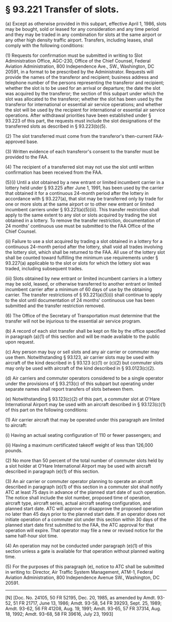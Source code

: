 # § 93.221   Transfer of slots.

(a) Except as otherwise provided in this subpart, effective April 1, 1986, slots may be bought, sold or leased for any consideration and any time period and they may be traded in any combination for slots at the same airport or any other high density traffic airport. Transfers, including leases, shall comply with the following conditions:


(1) Requests for confirmation must be submitted in writing to Slot Administration Office, AGC-230, Office of the Chief Counsel, Federal Aviation Administration, 800 Independence Ave., SW., Washington, DC 20591, in a format to be prescribed by the Administrator. Requests will provide the names of the transferor and recipient; business address and telephone number of the persons representing the transferor and recipient; whether the slot is to be used for an arrival or departure; the date the slot was acquired by the transferor; the section of this subpart under which the slot was allocated to the transferor; whether the slot has been used by the transferor for international or essential air service operations; and whether the slot will be used by the recipient for international or essential air service operations. After withdrawal priorities have been established under § 93.223 of this part, the requests must include the slot designations of the transferred slots as described in § 93.223(b)(5).


(2) The slot transferred must come from the transferor's then-current FAA-approved base.


(3) Written evidence of each transferor's consent to the transfer must be provided to the FAA.


(4) The recipient of a transferred slot may not use the slot until written confirmation has been received from the FAA.


(5)(i) Until a slot obtained by a new entrant or limited incumbent carrier in a lottery held under § 93.225 after June 1, 1991, has been used by the carrier that obtained it for a continuous 24-month period after the lottery in accordance with § 93.227(a), that slot may be transferred only by trade for one or more slots at the same airport or to other new entrant or limited incumbent carriers under § 93.221(a)(5)(iii). This transfer restriction shall apply to the same extent to any slot or slots acquired by trading the slot obtained in a lottery. To remove the transfer restriction, documentation of 24 months' continuous use must be submitted to the FAA Office of the Chief Counsel.


(ii) Failure to use a slot acquired by trading a slot obtained in a lottery for a continuous 24-month period after the lottery, shall void all trades involving the lottery slot, which shall be returned to the FAA. All use of the lottery slot shall be counted toward fulfilling the minimum use requirements under § 93.227(a) applicable to the slot or slots for which the lottery slot was traded, including subsequent trades.


(iii) Slots obtained by new entrant or limited incumbent carriers in a lottery may be sold, leased, or otherwise transferred to another entrant or limited incumbent carrier after a minimum of 60 days of use by the obtaining carrier. The transfer restrictions of § 93.221(a)(5)(i) shall continue to apply to the slot until documentation of 24 months' continuous use has been submitted and the transfer restriction removed.


(6) The Office of the Secretary of Transportation must determine that the transfer will not be injurious to the essential air service program.


(b) A record of each slot transfer shall be kept on file by the office specified in paragraph (a)(1) of this section and will be made available to the public upon request.


(c) Any person may buy or sell slots and any air carrier or commuter may use them. Notwithstanding § 93.123, air carrier slots may be used with aircraft of the kind described in § 93.123 (c)(1) or (c)(2) but commuter slots may only be used with aircraft of the kind described in § 93.0123(c)(2).


(d) Air carriers and commuter operators considered to be a single operator under the provisions of § 93.213(c) of this subpart but operating under separate names shall report transfers of slots between them.


(e) Notwithstanding § 93.123(c)(2) of this part, a commuter slot at O'Hare International Airport may be used with an aircraft described in § 93.123(c)(1) of this part on the following conditions:


(1) Air carrier aircraft that may be operated under this paragraph are limited to aircraft: 


(i) Having an actual seating configuration of 110 or fewer passengers; and


(ii) Having a maximum certificated takeoff weight of less than 126,000 pounds. 


(2) No more than 50 percent of the total number of commuter slots held by a slot holder at O'Hare International Airport may be used with aircraft described in paragraph (e)(1) of this section. 


(3) An air carrier or commuter operator planning to operate an aircraft described in paragraph (e)(1) of this section in a commuter slot shall notify ATC at least 75 days in advance of the planned start date of such operation. The notice shall include the slot number, proposed time of operation, aircraft type, aircraft series, actual aircraft seating configuration, and planned start date. ATC will approve or disapprove the proposed operation no later than 45 days prior to the planned start date. If an operator does not initiate operation of a commuter slot under this section within 30 days of the planned start date first submitted to the FAA, the ATC approval for that operation will expire. That operator may file a new or revised notice for the same half-hour slot time.


(4) An operation may not be conducted under paragraph (e)(1) of this section unless a gate is available for that operation without planned waiting time.


(5) For the purposes of this paragraph (e), notice to ATC shall be submitted in writing to: Director, Air Traffic System Management, ATM-1, Federal Aviation Administration, 800 Independence Avenue SW., Washington, DC 20591.



---

[N] [Doc. No. 24105, 50 FR 52195, Dec. 20, 1985, as amended by Amdt. 93-52, 51 FR 21717, June 13, 1986; Amdt. 93-58, 54 FR 39293, Sept. 25, 1989; Amdt. 93-62, 56 FR 41208, Aug. 19, 1991; Amdt. 93-65, 57 FR 37314, Aug. 18, 1992; Amdt. 93-68, 58 FR 39616, July 23, 1993]




